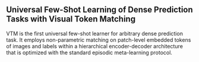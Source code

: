 ## Universal Few-Shot Learning of Dense Prediction Tasks with Visual Token Matching
VTM is the first universal few-shot learner for arbitrary dense prediction task. It employs non-parametric matching on patch-level embedded tokens of images and labels within a hierarchical encoder-decoder architecture that is optimized with the standard episodic meta-learning protocol.
